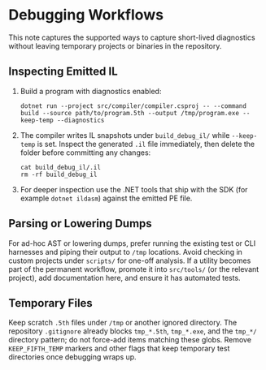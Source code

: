 # Debugging Workflows

This note captures the supported ways to capture short-lived diagnostics without leaving temporary projects or binaries in the repository.

## Inspecting Emitted IL

1. Build a program with diagnostics enabled:
   ```fish
   dotnet run --project src/compiler/compiler.csproj -- --command build --source path/to/program.5th --output /tmp/program.exe --keep-temp --diagnostics
   ```
2. The compiler writes IL snapshots under `build_debug_il/` while `--keep-temp` is set. Inspect the generated `.il` file immediately, then delete the folder before committing any changes:
   ```fish
   cat build_debug_il/.il
   rm -rf build_debug_il
   ```
3. For deeper inspection use the .NET tools that ship with the SDK (for example `dotnet ildasm`) against the emitted PE file.

## Parsing or Lowering Dumps

For ad-hoc AST or lowering dumps, prefer running the existing test or CLI harnesses and piping their output to `/tmp` locations. Avoid checking in custom projects under `scripts/` for one-off analysis. If a utility becomes part of the permanent workflow, promote it into `src/tools/` (or the relevant project), add documentation here, and ensure it has automated tests.

## Temporary Files

Keep scratch `.5th` files under `/tmp` or another ignored directory. The repository `.gitignore` already blocks `tmp_*.5th`, `tmp_*.exe`, and the `tmp_*/` directory pattern; do not force-add items matching these globs. Remove `KEEP_FIFTH_TEMP` markers and other flags that keep temporary test directories once debugging wraps up.
